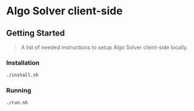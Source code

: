 # Algo Solver client-side

## Getting Started
> A list of needed instructions to setup Algo Solver client-side locally.

### Installation

```sh
./install.sh
```
### Running

```sh
./run.sh
```
